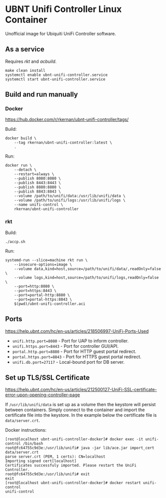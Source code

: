 # UBNT Unifi Controller Linux Container

Unofficial image for Ubiquiti UniFi Controller software.

## As a service

Requires *rkt* and *acbuild*.

```
make clean install
systemctl enable ubnt-unifi-controller.service
systemctl start ubnt-unifi-controller.service
```

## Build and run manually

### Docker

https://hub.docker.com/r/rkernan/ubnt-unifi-controller/tags/

Build:
```
docker build \
    --tag rkernan/ubnt-unifi-controller:latest \
    .
```

Run:
```
docker run \
    --detach \
    --restart=always \
    --publish 8080:8080 \
    --publish 8443:8443 \
    --publish 8880:8880 \
    --publish 8843:8843 \
    --volume /path/to/unifi/data:/usr/lib/unifi/data \
    --volume /path/to/unifi/logs:/usr/lib/unifi/logs \
    --name unifi-control \
    rkernan/ubnt-unifi-controller
```

### rkt

Build:
```
./accp.sh
```

Run:
```
systemd-run --slice=machine rkt run \
    --insecure-options=image \
    --volume data,kind=host,source=/path/to/unifi/data/,readOnly=false \
    --volume logs,kind=host,source=/path/to/unifi/logs,readOnly=false \
    --port=http:8080 \
    --port=https:8443 \
    --port=portal-http:8880 \
    --port=portal-https:8843 \
    $(pwd)/ubnt-unifi-controller.aci
```

## Ports

https://help.ubnt.com/hc/en-us/articles/218506997-UniFi-Ports-Used

- `unifi.http.port=8080` - Port for UAP to inform controller.
- `unifi.https.port=8443` - Port for controller GUI/API.
- `portal.http.port=8880` - Port for HTTP guest portal redirect.
- `portal.https.port=8843` - Port for HTTPS guest portal redirect.
- `unifi.db.port=27117` - Local-bound port for DB server.

## Set up TLS/SSL Certificate

https://help.ubnt.com/hc/en-us/articles/212500127-UniFi-SSL-certificate-error-upon-opening-controller-page

If `/usr/lib/unifi/data` is set up as a volume then the keystore will persist
between containers. Simply connect to the container and import the
certificate file into the keystore. In the example below the certificate file
is `data/server.crt`.

Docker instructions:
```
[root@localhost ubnt-unifi-controller-docker]# docker exec -it unifi-control /bin/bash
root@fc64755c9d3e:/usr/lib/unifi# java -jar lib/ace.jar import_cert data/server.crt
parse server.crt (PEM, 1 certs): CN=localhost
Importing signed cert[localhost]
Certificates successfuly imported. Please restart the UniFi Controller.
root@fc64755c9d3e:/usr/lib/unifi# exit
exit
[root@localhost ubnt-unifi-controller-docker]# docker restart unifi-control
unifi-control
```
